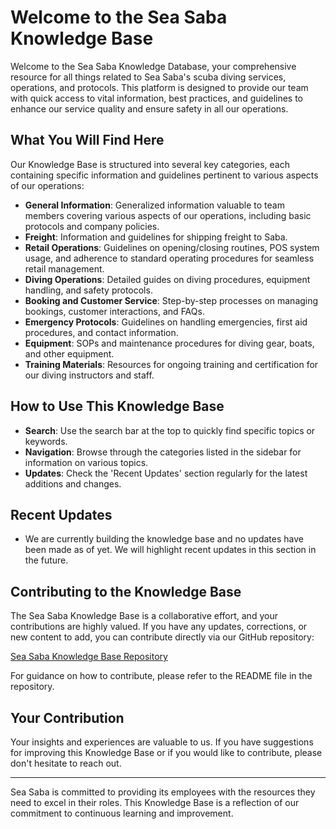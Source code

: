 # Welcome to the Sea Saba Knowledge Base

Welcome to the Sea Saba Knowledge Database, your comprehensive resource for all things related to Sea Saba's scuba diving services, operations, and protocols. This platform is designed to provide our team with quick access to vital information, best practices, and guidelines to enhance our service quality and ensure safety in all our operations.

## What You Will Find Here

Our Knowledge Base is structured into several key categories, each containing specific information and guidelines pertinent to various aspects of our operations:

- **General Information**: Generalized information valuable to team members covering various aspects of our operations, including basic protocols and company policies.
- **Freight**: Information and guidelines for shipping freight to Saba.
- **Retail Operations**: Guidelines on opening/closing routines, POS system usage, and adherence to standard operating procedures for seamless retail management.
- **Diving Operations**: Detailed guides on diving procedures, equipment handling, and safety protocols.
- **Booking and Customer Service**: Step-by-step processes on managing bookings, customer interactions, and FAQs.
- **Emergency Protocols**: Guidelines on handling emergencies, first aid procedures, and contact information.
- **Equipment**: SOPs and maintenance procedures for diving gear, boats, and other equipment.
- **Training Materials**: Resources for ongoing training and certification for our diving instructors and staff.


## How to Use This Knowledge Base

- **Search**: Use the search bar at the top to quickly find specific topics or keywords.
- **Navigation**: Browse through the categories listed in the sidebar for information on various topics.
- **Updates**: Check the 'Recent Updates' section regularly for the latest additions and changes.

## Recent Updates

- We are currently building the knowledge base and no updates have been made as of yet. We will highlight recent updates in this section in the future.

## Contributing to the Knowledge Base

The Sea Saba Knowledge Base is a collaborative effort, and your contributions are highly valued. If you have any updates, corrections, or new content to add, you can contribute directly via our GitHub repository:

[Sea Saba Knowledge Base Repository](https://github.com/spizeck/Sea-Saba-Knowledge-Base)

For guidance on how to contribute, please refer to the README file in the repository.

## Your Contribution

Your insights and experiences are valuable to us. If you have suggestions for improving this Knowledge Base or if you would like to contribute, please don't hesitate to reach out.

---

Sea Saba is committed to providing its employees with the resources they need to excel in their roles. This Knowledge Base is a reflection of our commitment to continuous learning and improvement.